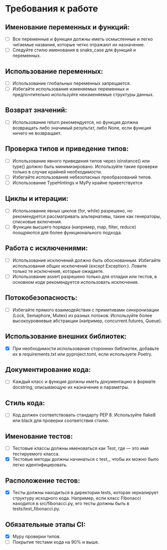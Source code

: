 # Требования к работе
## Именование переменных и функций:
-[ ] Все переменные и функции должны иметь осмысленные и легко читаемые названия, которые четко отражают их назначение.
-[ ] Следуйте стилю именования в snake_case для функций и переменных.
## Использование переменных:
-[ ] Использование глобальных переменных запрещается.
-[ ] Избегайте использования изменяемых переменных и предпочтительно используйте неизменяемые структуры данных.
## Возврат значений:
-[ ] Использование return рекомендуется, но функция должна возвращать либо значимый результат, либо None, если функция ничего не возвращает.
## Проверка типов и приведение типов:
-[ ] Использование явного приведения типов через isinstance() или type() должно быть минимизировано. Используйте такие проверки только в случае крайней необходимости.
-[ ] Избегайте использования небезопасных преобразований типов.
-[ ] Использование TypeHintings и MyPy крайне приветствуется
## Циклы и итерации:
-[ ] Использование явных циклов (for, while) разрешено, но рекомендуется рассматривать альтернативы, такие как генераторы, списковые включения.
-[ ] Функции высшего порядка (например, map, filter, reduce) поощряются для более функционального подхода.
## Работа с исключениями:
-[ ] Использование исключений должно быть обоснованным. Избегайте использования общих исключений (except Exception:). Ловите только те исключения, которые ожидаете.
-[ ] Использование assert разрешено только для отладки или тестов, в основном коде рекомендуется использовать исключения.
## Потокобезопасность:
-[ ] Избегайте прямого взаимодействия с примитивами синхронизации (Lock, Semaphore, Mutex) из разных потоков. Используйте более высокоуровневые абстракции (например, concurrent.futures, Queue).
## Использование внешних библиотек:
-[x] При необходимости использования сторонних библиотек, добавьте их в requirements.txt или pyproject.toml, если используете Poetry.
## Документирование кода:
-[ ] Каждый класс и функция должны иметь документацию в формате docstring, описывающую их назначение и параметры.
## Cтиль кода:
-[ ] Код должен соответствовать стандарту PEP 8. Используйте flake8 или black для проверки соответствия стилю.
## Именование тестов:
-[ ] Тестовые классы должны именоваться как Test<ClassName>, где <ClassName> — это имя тестируемого класса.
-[x] Тестовые методы должны начинаться с test_, чтобы их можно было легко идентифицировать.
## Расположение тестов:
-[x] Тесты должны находиться в директории tests, которая зеркалирует структуру исходного кода. Например, если класс Fibonacci находится в src/fibonacci.py, его тесты должны быть в tests/test_fibonacci.py.
## Обязательные этапы CI:
-[x] Mypy проверки типов.
-[ ] Покрытие тестами кода на 90% и выше.

